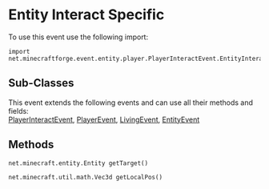 # Entity Interact Specific

To use this event use the following import:
```groovy:no-line-numbers
import net.minecraftforge.event.entity.player.PlayerInteractEvent.EntityInteractSpecific
```

## Sub-Classes
This event extends the following events and can use all their methods and fields: <br>
[PlayerInteractEvent](player_interact_event.md), [PlayerEvent](../player_event/player_event.md), [LivingEvent](../living_event/living_event.md), [EntityEvent](../entity_event/entity_event.md)

## Methods
```groovy:no-line-numbers
net.minecraft.entity.Entity getTarget()
```

```groovy:no-line-numbers
net.minecraft.util.math.Vec3d getLocalPos()
```
